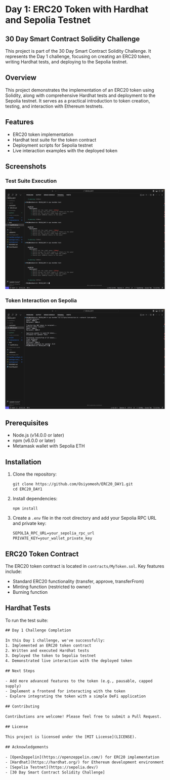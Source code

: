 # Day 1: ERC20 Token with Hardhat and Sepolia Testnet

## 30 Day Smart Contract Solidity Challenge

This project is part of the 30 Day Smart Contract Solidity Challenge. It represents the Day 1 challenge, focusing on creating an ERC20 token, writing Hardhat tests, and deploying to the Sepolia testnet.

## Overview

This project demonstrates the implementation of an ERC20 token using Solidity, along with comprehensive Hardhat tests and deployment to the Sepolia testnet. It serves as a practical introduction to token creation, testing, and interaction with Ethereum testnets.

## Features

- ERC20 token implementation
- Hardhat test suite for the token contract
- Deployment scripts for Sepolia testnet
- Live interaction examples with the deployed token

## Screenshots


### Test Suite Execution
![Test Suite Execution](./screenshots/test-suite-execution.png)


### Token Interaction on Sepolia
![Token Interaction](./screenshots/token-interaction.png)

## Prerequisites

- Node.js (v14.0.0 or later)
- npm (v6.0.0 or later)
- Metamask wallet with Sepolia ETH

## Installation

1. Clone the repository:
   ```
   git clone https://github.com/Osiyomeoh/ERC20_DAY1.git
   cd ERC20_DAY1
   ```

2. Install dependencies:
   ```
   npm install
   ```

3. Create a `.env` file in the root directory and add your Sepolia RPC URL and private key:
   ```
   SEPOLIA_RPC_URL=your_sepolia_rpc_url
   PRIVATE_KEY=your_wallet_private_key
   ```

## ERC20 Token Contract

The ERC20 token contract is located in `contracts/MyToken.sol`. Key features include:

- Standard ERC20 functionality (transfer, approve, transferFrom)
- Minting function (restricted to owner)
- Burning function

## Hardhat Tests

To run the test suite:

```
## Day 1 Challenge Completion

In this Day 1 challenge, we've successfully:
1. Implemented an ERC20 token contract
2. Written and executed Hardhat tests
3. Deployed the token to Sepolia testnet
4. Demonstrated live interaction with the deployed token

## Next Steps

- Add more advanced features to the token (e.g., pausable, capped supply)
- Implement a frontend for interacting with the token
- Explore integrating the token with a simple DeFi application

## Contributing

Contributions are welcome! Please feel free to submit a Pull Request.

## License

This project is licensed under the [MIT License](LICENSE).

## Acknowledgements

- [OpenZeppelin](https://openzeppelin.com/) for ERC20 implementation
- [Hardhat](https://hardhat.org/) for Ethereum development environment
- [Sepolia Testnet](https://sepolia.dev/)
- [30 Day Smart Contract Solidity Challenge]
